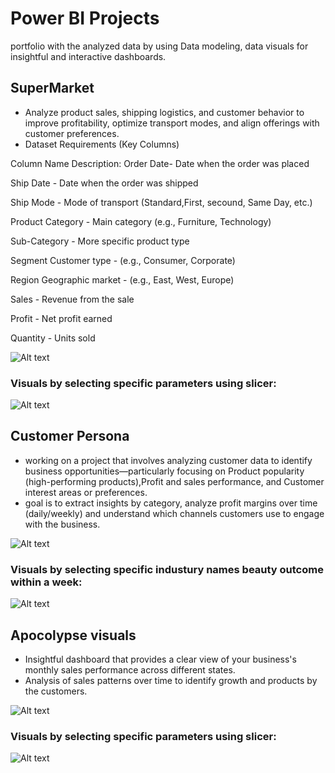 # **Power BI Projects**
portfolio with the analyzed data by using Data modeling, data visuals for insightful and interactive dashboards. 

## **SuperMarket**
- Analyze product sales, shipping logistics, and customer behavior to improve profitability, optimize transport modes, and align offerings with customer preferences.
-  Dataset Requirements (Key Columns)

Column Name	Description:
Order Date-	Date when the order was placed

Ship Date -	Date when the order was shipped

Ship Mode -	Mode of transport (Standard,First, secound, Same Day, etc.)

Product Category - Main category (e.g., Furniture, Technology)

Sub-Category - 	More specific product type

Segment	Customer type - (e.g., Consumer, Corporate)

Region	Geographic market - (e.g., East, West, Europe)

Sales -	Revenue from the sale

Profit - Net profit earned

Quantity - Units sold


![Alt text](./Snapshots/supermarket_1.png "supermarket_visual")

### Visuals by selecting specific parameters using slicer:

![Alt text](./Snapshots/supermarket_2.png "supermarket_visual_slicer")


## **Customer Persona**

- working on a project that involves analyzing customer data to identify business opportunities—particularly focusing on Product popularity (high-performing products),Profit and sales performance, and Customer interest areas or preferences.
- goal is to extract insights by category, analyze profit margins over time (daily/weekly) and understand which channels customers use to engage with the business. 

![Alt text](./Snapshots/customer_persona_1.png "customer_persona_visual")

### Visuals by selecting specific industury names beauty outcome within a week:

![Alt text](./Snapshots/customer_persona_2.png "customer_persona_visual_slicer")


## **Apocolypse visuals**

- Insightful dashboard that provides a clear view of your business's monthly sales performance across different states.
- Analysis of sales patterns over time to identify growth and products by the customers.

![Alt text](./Snapshots/apocolypse.png "visuals")

### Visuals by selecting specific parameters using slicer:

![Alt text](./Snapshots/apocolypse_1.png "visuals")

